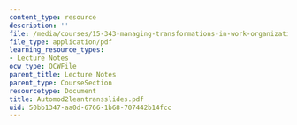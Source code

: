 ```yaml
---
content_type: resource
description: ''
file: /media/courses/15-343-managing-transformations-in-work-organizations-and-society-spring-2002/50bb1347aa0d67661b68707442b14fcc_Automod2leantransslides.pdf
file_type: application/pdf
learning_resource_types:
- Lecture Notes
ocw_type: OCWFile
parent_title: Lecture Notes
parent_type: CourseSection
resourcetype: Document
title: Automod2leantransslides.pdf
uid: 50bb1347-aa0d-6766-1b68-707442b14fcc
---
```

